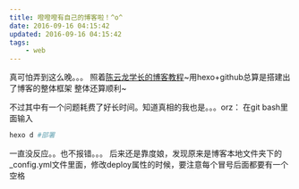 ```yaml
---
title: 噔噔噔有自己的博客啦！^o^
date: 2016-09-16 04:15:42
updated: 2016-09-16 04:15:42
tags:
	- web
---
```

真可怕弄到这么晚。。。
照着[陈云龙学长的博客教程](http://www.cylong.com/blog/2016/04/19/hexo-git/)~用hexo+github总算是搭建出了博客的整体框架
整体还算顺利~
<!--more-->
不过其中有一个问题耗费了好长时间。知道真相的我也是。。。orz：
在git bash里面输入
```bash
hexo d #部署
```
一直没反应。。也不报错。。。
后来还是靠度娘，发现原来是博客本地文件夹下的 _config.yml文件里面，修改deploy属性的时候，要注意每个冒号后面都要有一个空格
